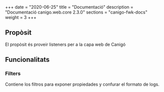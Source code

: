+++
date        = "2020-06-25"
title       = "Documentació"
description = "Documentació canigo.web.core 2.3.0"
sections    = "canigo-fwk-docs"
weight      = 3
+++

## Propòsit

El propòsit és proveir listeners per a la capa web de Canigó

## Funcionalitats

### Filters

Contiene los filtros para exponer propiedades y confurar el formato de logs. 
